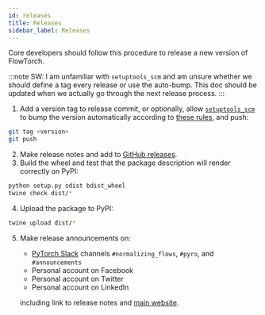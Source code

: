 ```yaml
---
id: releases
title: Releases
sidebar_label: Releases
---
```


Core developers should follow this procedure to release a new version of FlowTorch.

:::note
SW: I am unfamiliar with `setuptools_scm` and am unsure whether we should define a tag every release or use the auto-bump. This doc should be updated when we actually go through the next release process.
:::

1. Add a version tag to release commit, or optionally, allow [`setuptools_scm`](https://github.com/pypa/setuptools_scm) to bump the version automatically according to [these rules](https://github.com/pypa/setuptools_scm/#default-versioning-scheme), and push:
```bash
git tag <version>
git push
```
2. Make release notes and add to [GitHub releases](https://github.com/stefanwebb/flowtorch/releases).
3. Build the wheel and test that the package description will render correctly on PyPI:
```bash
python setup.py sdist bdist_wheel
twine check dist/*
```
4. Upload the package to PyPI:
```bash
twine upload dist/*
```
5. Make release announcements on:
    *  [PyTorch Slack](pytorch.slack.com) channels `#normalizing_flows`, `#pyro`, and `#announcements`
    * Personal account on Facebook
    * Personal account on Twitter
    * Personal account on LinkedIn

    including link to release notes and [main website](https://flowtorch.ai).